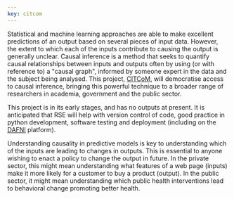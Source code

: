 ```yaml
---
key: citcom
---
```


Statistical and machine learning approaches are able to make excellent predictions of an output based on several pieces of input data. However, the extent to which each of the inputs contribute to causing the output is generally unclear. Causal inference is a method that seeks to quantify causal relationships between inputs and outputs often by using (or with reference to) a "causal graph", informed by someone expert in the data and the subject being analysed. This project, [CITCoM](https://gow.epsrc.ukri.org/NGBOViewGrant.aspx?GrantRef=EP/T030526/1), will democratise access to causal inference, bringing this powerful technique to a broader range of researchers in academia, government and the public sector.

This project is in its early stages, and has no outputs at present. It is anticipated that RSE will help with version control of code, good practice in python development, software testing and deployment (including on the [DAFNI](https://dafni.ac.uk) platform).

Understanding causality in predictive models is key to understanding which of the inputs are leading to changes in outputs. This is essential to anyone wishing to enact a policy to change the output in future. In the private sector, this might mean understanding what features of a web page (inputs) make it more likely for a customer to buy a product (output). In the public sector, it might mean understanding which public health interventions lead to behavioral change promoting better health.
